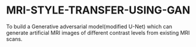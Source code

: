 # MRI-STYLE-TRANSFER-USING-GAN
To build a Generative adversarial model(modified U-Net) which can generate artificial MRI images of different contrast levels from existing MRI scans.
